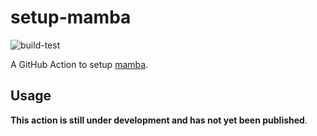 # setup-mamba

![build-test](https://github.com/TheSnakePit/setup-mamba/workflows/build-test/badge.svg)

A GitHub Action to setup [mamba](https://github.com/QuantStack/mamba).

## Usage

**This action is still under development and has not yet been published**.
